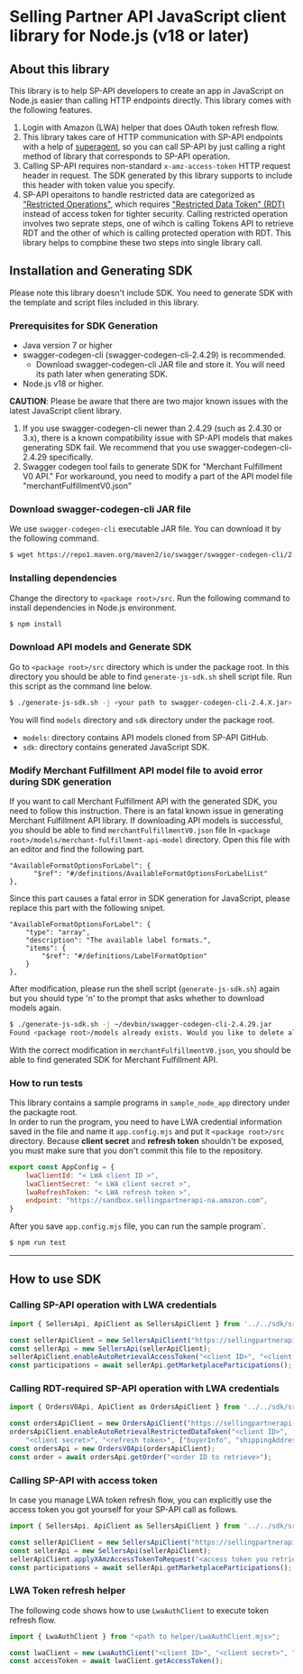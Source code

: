 # Selling Partner API JavaScript client library for Node.js (v18 or later)

## About this library
This library is to help SP-API developers to create an app in JavaScript on Node.js easier than calling HTTP endpoints directly. This library comes with the following features.
1. Login with Amazon (LWA) helper that does OAuth token refresh flow.
2. This library takes care of HTTP communication with SP-API endpoints with a help of [superagent](https://www.npmjs.com/package/superagent), so you can call SP-API by just calling a right method of library that corresponds to SP-API operation.
3. Calling SP-API requires non-standard `x-amz-access-token` HTTP request header in request. The SDK generated by this library supports to include this header with token value you specify.
4. SP-API operaitons to handle restricted data are categorized as ["Restricted Operations"](https://developer-docs.amazon.com/sp-api/lang-ja_JP/docs/tokens-api-use-case-guide#restricted-operations), which requires ["Restricted Data Token" (RDT)](https://developer-docs.amazon.com/sp-api/lang-ja_JP/docs/authorization-with-the-restricted-data-token) instead of access token for tighter security. Calling restricted operation involves two seprate steps, one of wihch is calling Tokens API to retrieve RDT and the other of which is calling protected operation with RDT. This library helps to compbine these two steps into single library call.

## Installation and Generating SDK
Please note this library doesn't include SDK. You need to generate SDK with the template and script files included in this library.
### Prerequisites for SDK Generation
* Java version 7 or higher
* swagger-codegen-cli (swagger-codegen-cli-2.4.29) is recommended.
   * Download swagger-codegen-cli JAR file and store it. You will need its path later when generating SDK.
* Node.js v18 or higher.

__CAUTION__: Please be aware that there are two major known issues with the latest JavaScript client library. 
1. If you use swagger-codegen-cli newer than 2.4.29 (such as 2.4.30 or 3.x), there is a known compatibility issue with SP-API models that makes generating SDK fail. We recommend that you use swagger-codegen-cli-2.4.29 specifically.
2. Swagger codegen tool fails to generate SDK for "Merchant Fulfillment V0 API." For workaround, you need to modify a part of the API model file "merchantFulfillmentV0.json"

### Download swagger-codegen-cli JAR file
We use `swagger-codegen-cli` executable JAR file. You can download it by the following command.
```bash
$ wget https://repo1.maven.org/maven2/io/swagger/swagger-codegen-cli/2.4.29/swagger-codegen-cli-2.4.29.jar
```
### Installing dependencies
Change the directory to `<package root>/src`. Run the following command to install dependencies in Node.js environment.
```bash
$ npm install
```

### Download API models and Generate SDK
Go to `<package root>/src` directory which is under the package root. In this directory you should be able to find `generate-js-sdk.sh` shell script file.
Run this script as the command line below.
```bash
$ ./generate-js-sdk.sh -j <your path to swagger-codegen-cli-2.4.X.jar>
```

You will find `models` directory and `sdk` directory under the package root.<br>
* `models`: directory contains API models cloned from SP-API GitHub.
* `sdk`: directory contains generated JavaScript SDK.

### Modify Merchant Fulfillment API model file to avoid error during SDK generation
If you want to call Merchant Fulfillment API with the generated SDK, you need to follow this instruction. There is an fatal known issue in generating Merchant Fulfillment API library. If downloading API models is successful, you should be able to find `merchantFulfillmentV0.json` file In `<package root>/models/merchant-fulfillment-api-model` directory. Open this file with an editor and find the following part.
```
"AvailableFormatOptionsForLabel": {
      "$ref": "#/definitions/AvailableFormatOptionsForLabelList"
},
```
Since this part causes a fatal error in SDK generation for JavaScript, please replace this part with the following snipet.
```
"AvailableFormatOptionsForLabel": {
    "type": "array",
    "description": "The available label formats.",
    "items": {
        "$ref": "#/definitions/LabelFormatOption"
    }
},
```
After modification, please run the shell script (`generate-js-sdk.sh`) again but you should type 'n' to the prompt that asks whether to download models again.
```bash
$ ./generate-js-sdk.sh -j ~/devbin/swagger-codegen-cli-2.4.29.jar
Found <package root>/models already exists. Would you like to delete all the files under '<package root>/models' and clone again? [y/n]: n # answer 'n' otherwise modification will be overwritten.

```
With the correct modification in `merchantFulfillmentV0.json`, you should be able to find generated SDK for Merchant Fulfillment API.

### How to run tests
This library contains a sample programs in `sample_node_app` directory under the packagte root.<br>In order to run the program, you need to have LWA credential information saved in the file and name it `app.config.mjs` and put it `<package root>/src` directory. Because __client secret__ and __refresh token__ shouldn't be exposed, you must make sure that you don't commit this file to the repository.
```javascript
export const AppConfig = {
    lwaClientId: "< LWA client ID >",
    lwaClientSecret: "< LWA client secret >",
    lwaRefreshToken: "< LWA refresh token >",
    endpoint: "https://sandbox.sellingpartnerapi-na.amazon.com",
}
```
After you save `app.config.mjs` file, you can run the sample program`.
```bash
$ npm run test
```
---
## How to use SDK
### Calling SP-API operation with LWA credentials
```javascript
import { SellersApi, ApiClient as SellersApiClient } from '../../sdk/src/sellers/index.js';

const sellerApiClient = new SellersApiClient("https://sellingpartnerapi-na.amazon.com");
const sellerApi = new SellersApi(sellerApiClient);
sellerApiClient.enableAutoRetrievalAccessToken("<client ID>", "<client secret>", "<refresh token>");
const participations = await sellerApi.getMarketplaceParticipations();
```
### Calling RDT-required SP-API operation with LWA credentials
```javascript
import { OrdersV0Api, ApiClient as OrdersApiClient } from '../../sdk/src/ordersV0/index.js';

const ordersApiClient = new OrdersApiClient("https://sellingpartnerapi-fe.amazon.com");
ordersApiClient.enableAutoRetrievalRestrictedDataToken("<client ID>",
    "<client secret>", "<refresh token>", ["buyerInfo", "shippingAddress"]);
const ordersApi = new OrdersV0Api(ordersApiClient);
const order = await ordersApi.getOrder("<order ID to retrieve>");
```
### Calling SP-API with access token
In case you manage LWA token refresh flow, you can explicitly use the access token you got yourself for your SP-API call as follows.
```javascript
import { SellersApi, ApiClient as SellersApiClient } from '../../sdk/src/sellers/index.js';

const sellerApiClient = new SellersApiClient("https://sellingpartnerapi-fe.amazon.com");
const sellerApi = new SellersApi(sellerApiClient);
sellerApiClient.applyXAmzAccessTokenToRequest("<access token you retrieve yourself>");
const participations = await sellerApi.getMarketplaceParticipations();
```
### LWA Token refresh helper
The following code shows how to use `LwaAuthClient` to execute token refresh flow.
```javascript
import { LwaAuthClient } from "<path to helper/LwaAuthClient.mjs>";

const lwaClient = new LwaAuthClient("<client ID>", "<client secret>", "<refresh token>");
const accessToken = await lwaClient.getAccessToken();
```